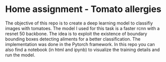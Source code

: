 # Home assignment - Tomato allergies

The objective of this repo is to create a deep learning model to classifiy images with tomatoes. The model I used for this task is a faster rcnn with a resnet 50 backbone. The idea is to exploit the existence of boundary bounding boxes detecting aliments for a better classification. The implementation was done in the Pytorch framework. In this repo you can also find a notebook (in html and ipynb) to visualize the training details and run the model.
